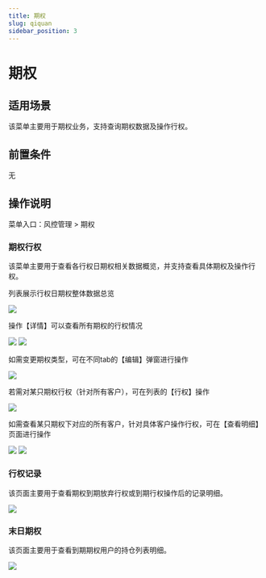 ```yaml
---
title: 期权
slug: qiquan
sidebar_position: 3
---
```



# 期权

## 适用场景

该菜单主要用于期权业务，支持查询期权数据及操作行权。

## 前置条件

无

## 操作说明

菜单入口：风控管理  &gt; 期权

### 期权行权

该菜单主要用于查看各行权日期权相关数据概览，并支持查看具体期权及操作行权。

列表展示行权日期权整体数据总览

<img src="/assets/FK6QbAyYkolBHhxL7bycoUoKnVg.png"/>

操作【详情】可以查看所有期权的行权情况

<img src="/assets/V14Cbs1Wlo1IA8xiFqhcc8CenMU.png"/>

<img src="/assets/Oa6fbtzfbo7S7Txzx9ncjWy9nHf.png"/>

如需变更期权类型，可在不同tab的【编辑】弹窗进行操作

<img src="/assets/NUsZbYugfoRFaCxprm3cwg6un6g.png"/>

若需对某只期权行权（针对所有客户），可在列表的【行权】操作

<img src="/assets/Bh2wbTsCsooyHdxOBIocVqxjnlc.png"/>

如需查看某只期权下对应的所有客户，针对具体客户操作行权，可在【查看明细】页面进行操作

<img src="/assets/Hxl4bqUbjoLWYwxpS8DcAlvonRY.png"/>

<img src="/assets/HO4TbI5wXoa7WhxQjmocDpdLnK8.png"/>

### 行权记录

该页面主要用于查看期权到期放弃行权或到期行权操作后的记录明细。

<img src="/assets/Jw0kbdI8UojOE3xIxDpc8rDfnFe.png"/>

### 末日期权

该页面主要用于查看到期期权用户的持仓列表明细。

<img src="/assets/Kwinb05d6oDbCRxsAXacOks8nec.png"/>

